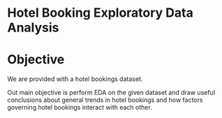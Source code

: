 # Hotel Booking Exploratory Data Analysis

#  Objective

We are provided with a hotel bookings dataset.

Out main objective is perform EDA on the given dataset and draw useful conclusions about general trends in hotel bookings and how factors governing hotel bookings interact with each other.
